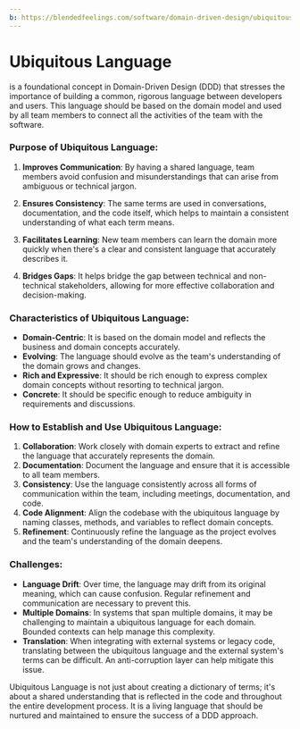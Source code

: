 ```yaml
---
b: https://blendedfeelings.com/software/domain-driven-design/ubiquitous-language.md
---
```


# Ubiquitous Language 
is a foundational concept in Domain-Driven Design (DDD) that stresses the importance of building a common, rigorous language between developers and users. This language should be based on the domain model and used by all team members to connect all the activities of the team with the software.

### Purpose of Ubiquitous Language:

1. **Improves Communication**: By having a shared language, team members avoid confusion and misunderstandings that can arise from ambiguous or technical jargon.

2. **Ensures Consistency**: The same terms are used in conversations, documentation, and the code itself, which helps to maintain a consistent understanding of what each term means.

3. **Facilitates Learning**: New team members can learn the domain more quickly when there's a clear and consistent language that accurately describes it.

4. **Bridges Gaps**: It helps bridge the gap between technical and non-technical stakeholders, allowing for more effective collaboration and decision-making.

### Characteristics of Ubiquitous Language:

- **Domain-Centric**: It is based on the domain model and reflects the business and domain concepts accurately.
- **Evolving**: The language should evolve as the team's understanding of the domain grows and changes.
- **Rich and Expressive**: It should be rich enough to express complex domain concepts without resorting to technical jargon.
- **Concrete**: It should be specific enough to reduce ambiguity in requirements and discussions.

### How to Establish and Use Ubiquitous Language:

1. **Collaboration**: Work closely with domain experts to extract and refine the language that accurately represents the domain.
2. **Documentation**: Document the language and ensure that it is accessible to all team members.
3. **Consistency**: Use the language consistently across all forms of communication within the team, including meetings, documentation, and code.
4. **Code Alignment**: Align the codebase with the ubiquitous language by naming classes, methods, and variables to reflect domain concepts.
5. **Refinement**: Continuously refine the language as the project evolves and the team's understanding of the domain deepens.

### Challenges:

- **Language Drift**: Over time, the language may drift from its original meaning, which can cause confusion. Regular refinement and communication are necessary to prevent this.
- **Multiple Domains**: In systems that span multiple domains, it may be challenging to maintain a ubiquitous language for each domain. Bounded contexts can help manage this complexity.
- **Translation**: When integrating with external systems or legacy code, translating between the ubiquitous language and the external system's terms can be difficult. An anti-corruption layer can help mitigate this issue.

Ubiquitous Language is not just about creating a dictionary of terms; it's about a shared understanding that is reflected in the code and throughout the entire development process. It is a living language that should be nurtured and maintained to ensure the success of a DDD approach.